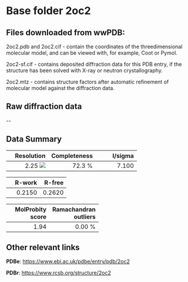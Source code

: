 # Base folder 2oc2

## Files downloaded from wwPDB:

2oc2.pdb and 2oc2.cif - contain the coordinates of the threedimensional molecular model, and can be viewed with, for example, Coot or Pymol.

2oc2-sf.cif - contains deposited diffraction data for this PDB entry, if the structure has been solved with X-ray or neutron crystallography.

2oc2.mtz - contains structure factors after automatic refinement of molecular model against the diffraction data.

## Raw diffraction data

--<br> 

## Data Summary
|   | Resolution | Completeness| I/sigma |
|---|-------------:|----------------:|--------------:|
|   |2.25 ![](https://github.com/thorn-lab/coronavirus_structural_task_force/blob/master/outreach/ang.svg)|72.3  %|<img width=50/>7.100|

|   | **R-work**| **R-free**   
|---|-------------:|----------------:|           
||0.2150|0.2620|

|   |**MolProbity<br>score**| **Ramachandran<br>outliers** 
|---|-------------:|----------------:|
||1.94|0.00 %|

## Other relevant links 
**PDBe**:  https://www.ebi.ac.uk/pdbe/entry/pdb/2oc2
 
**PDBr**: https://www.rcsb.org/structure/2oc2 


